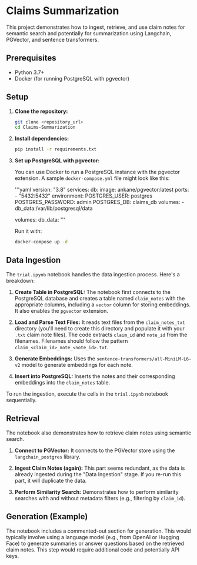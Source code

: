 # Claims Summarization

This project demonstrates how to ingest, retrieve, and use claim notes for semantic search and potentially for summarization using Langchain, PGVector, and sentence transformers.

## Prerequisites

-   Python 3.7+
-   Docker (for running PostgreSQL with pgvector)

## Setup

1.  **Clone the repository:**

    ```bash
    git clone <repository_url>
    cd Claims-Summarization
    ```

2.  **Install dependencies:**

    ```bash
    pip install -r requirements.txt
    ```

3.  **Set up PostgreSQL with pgvector:**

    You can use Docker to run a PostgreSQL instance with the pgvector extension.  A sample `docker-compose.yml` file might look like this:

    '''yaml
    version: "3.8"
    services:
      db:
        image: ankane/pgvector:latest
        ports:
          - "5432:5432"
        environment:
          POSTGRES_USER: postgres
          POSTGRES_PASSWORD: admin
          POSTGRES_DB: claims_db
        volumes:
          - db_data:/var/lib/postgresql/data

    volumes:
      db_data:
    '''

    Run it with:

    ```bash
    docker-compose up -d
    ```

## Data Ingestion

The `trial.ipynb` notebook handles the data ingestion process.  Here's a breakdown:

1.  **Create Table in PostgreSQL:**  The notebook first connects to the PostgreSQL database and creates a table named `claim_notes` with the appropriate columns, including a `vector` column for storing embeddings.  It also enables the `pgvector` extension.

2.  **Load and Parse Text Files:**  It reads text files from the `claim_notes_txt` directory (you'll need to create this directory and populate it with your `.txt` claim note files). The code extracts `claim_id` and `note_id` from the filenames. Filenames should follow the pattern `claim_<claim_id>_note_<note_id>.txt`.

3.  **Generate Embeddings:** Uses the `sentence-transformers/all-MiniLM-L6-v2` model to generate embeddings for each note.

4.  **Insert into PostgreSQL:**  Inserts the notes and their corresponding embeddings into the `claim_notes` table.

To run the ingestion, execute the cells in the `trial.ipynb` notebook sequentially.

## Retrieval

The notebook also demonstrates how to retrieve claim notes using semantic search.

1.  **Connect to PGVector:**  It connects to the PGVector store using the `langchain_postgres` library.

2.  **Ingest Claim Notes (again):** This part seems redundant, as the data is already ingested during the "Data Ingestion" stage. If you re-run this part, it will duplicate the data.

3.  **Perform Similarity Search:** Demonstrates how to perform similarity searches with and without metadata filters (e.g., filtering by `claim_id`).

## Generation (Example)

The notebook includes a commented-out section for generation.  This would typically involve using a language model (e.g., from OpenAI or Hugging Face) to generate summaries or answer questions based on the retrieved claim notes.  This step would require additional code and potentially API keys.

